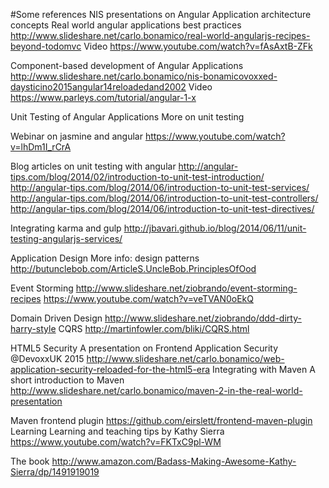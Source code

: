 #Some references
NIS presentations on Angular Application architecture concepts
Real world angular applications best practices
http://www.slideshare.net/carlo.bonamico/real-world-angularjs-recipes-beyond-todomvc
Video
https://www.youtube.com/watch?v=fAsAxtB-ZFk 

Component-based development of Angular Applications
http://www.slideshare.net/carlo.bonamico/nis-bonamicovoxxed-daysticino2015angular14reloadedand2002 
Video
https://www.parleys.com/tutorial/angular-1-x

Unit Testing of Angular Applications
More on unit testing

Webinar on jasmine and angular
https://www.youtube.com/watch?v=lhDm1I_rCrA 

Blog articles on unit testing with angular
http://angular-tips.com/blog/2014/02/introduction-to-unit-test-introduction/
http://angular-tips.com/blog/2014/06/introduction-to-unit-test-services/
http://angular-tips.com/blog/2014/06/introduction-to-unit-test-controllers/
http://angular-tips.com/blog/2014/06/introduction-to-unit-test-directives/

Integrating karma and gulp
http://jbavari.github.io/blog/2014/06/11/unit-testing-angularjs-services/ 

Application Design
More info: design patterns 
http://butunclebob.com/ArticleS.UncleBob.PrinciplesOfOod 

Event Storming
http://www.slideshare.net/ziobrando/event-storming-recipes 
https://www.youtube.com/watch?v=veTVAN0oEkQ 

Domain Driven Design
http://www.slideshare.net/ziobrando/ddd-dirty-harry-style 
CQRS
http://martinfowler.com/bliki/CQRS.html 

HTML5 Security
A presentation on Frontend Application Security @DevoxxUK 2015
http://www.slideshare.net/carlo.bonamico/web-application-security-reloaded-for-the-html5-era 
Integrating with Maven
A short introduction to Maven 
http://www.slideshare.net/carlo.bonamico/maven-2-in-the-real-world-presentation 

Maven frontend plugin
https://github.com/eirslett/frontend-maven-plugin 
Learning
Learning and teaching tips by Kathy Sierra
https://www.youtube.com/watch?v=FKTxC9pl-WM 

The book
http://www.amazon.com/Badass-Making-Awesome-Kathy-Sierra/dp/1491919019 